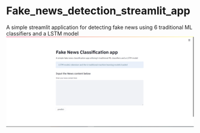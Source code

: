 # Fake_news_detection_streamlit_app
A simple streamlit application for detecting fake news using 6 traditional ML classifiers and a LSTM model
<br>
![](images/startup_page_st.PNG)
